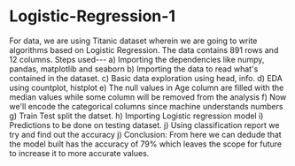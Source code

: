 # Logistic-Regression-1
For data, we are using Titanic dataset wherein we are going to write algorithms based on Logistic Regression. 
The data contains 891 rows and 12 columns. 
Steps used--- 
a) Importing the dependencies like numpy, pandas, matplotlib and seaborn 
b) Importing the data to read what's contained in the dataset. 
c) Basic data exploration using head, info. 
d) EDA using countplot, histplot 
e) The null values in Age column are filled with the median values while some column will be removed from the analysis
f) Now we'll encode the categorical columns since machine understands numbers 
g) Train Test split the datset. 
h) Importing Logistic regression model 
i) Predictions to be done on testing dataset. j) Using classification report we try and find out the accuracy
j) Conclusion: From here we can dedude that the model built has the accuracy of 79% which leaves the scope for future to increase it to more accurate values.
